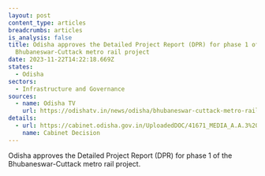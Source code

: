 ```yaml
---
layout: post
content_type: articles
breadcrumbs: articles
is_analysis: false
title: Odisha approves the Detailed Project Report (DPR) for phase 1 of the
  Bhubaneswar-Cuttack metro rail project
date: 2023-11-22T14:22:18.669Z
states:
  - Odisha
sectors:
  - Infrastructure and Governance
sources:
  - name: Odisha TV
    url: https://odishatv.in/news/odisha/bhubaneswar-cuttack-metro-rail-project-dpr-gets-odisha-cabinet-nod-220218
details:
  - url: https://cabinet.odisha.gov.in/UploadedDOC/41671_MEDIA_A.A.3%20H%20&%20UD.pdf
    name: Cabinet Decision
---
```

Odisha approves the Detailed Project Report (DPR) for phase 1 of the Bhubaneswar-Cuttack metro rail project.